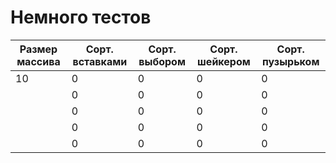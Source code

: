 # Немного тестов  
| Размер массива | Сорт. вставками    | Сорт. выбором    | Сорт. шейкером    | Сорт. пузырьком    |
|----------------|--------------------|------------------|-------------------|--------------------| 
| 10             | 0                  | 0                | 0                 | 0                  |
|                | 0                  | 0                | 0                 | 0                  |
|                | 0                  | 0                | 0                 | 0                  |
|                | 0                  | 0                | 0                 | 0                  |
|                | 0                  | 0                | 0                 | 0                  |
